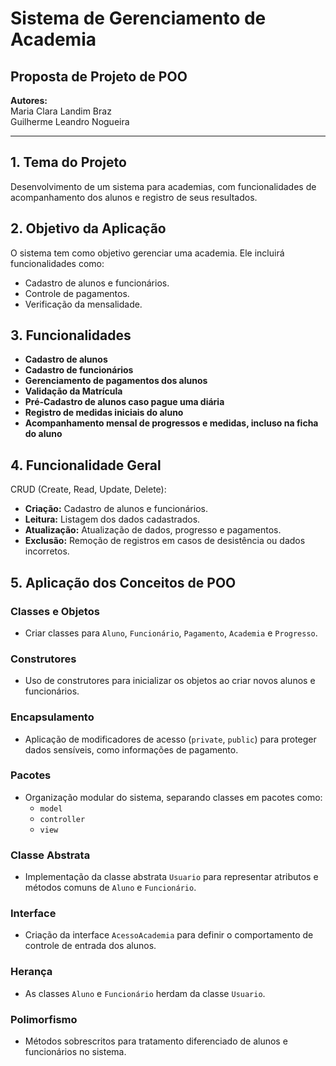 # Sistema de Gerenciamento de Academia

## Proposta de Projeto de POO
**Autores:**  
Maria Clara Landim Braz  
Guilherme Leandro Nogueira  

---

## 1. Tema do Projeto
Desenvolvimento de um sistema para academias, com funcionalidades de acompanhamento dos alunos e registro de seus resultados.

## 2. Objetivo da Aplicação
O sistema tem como objetivo gerenciar uma academia. Ele incluirá funcionalidades como:
- Cadastro de alunos e funcionários.
- Controle de pagamentos.
- Verificação da mensalidade.

## 3. Funcionalidades
- **Cadastro de alunos**
- **Cadastro de funcionários**
- **Gerenciamento de pagamentos dos alunos**
- **Validação da Matrícula**
- **Pré-Cadastro de alunos caso pague uma diária**
- **Registro de medidas iniciais do aluno**
- **Acompanhamento mensal de progressos e medidas, incluso na ficha do aluno**

## 4. Funcionalidade Geral
CRUD (Create, Read, Update, Delete):
- **Criação:** Cadastro de alunos e funcionários.
- **Leitura:** Listagem dos dados cadastrados.
- **Atualização:** Atualização de dados, progresso e pagamentos.
- **Exclusão:** Remoção de registros em casos de desistência ou dados incorretos.

## 5. Aplicação dos Conceitos de POO
### **Classes e Objetos**
- Criar classes para `Aluno`, `Funcionário`, `Pagamento`, `Academia` e `Progresso`.

### **Construtores**
- Uso de construtores para inicializar os objetos ao criar novos alunos e funcionários.

### **Encapsulamento**
- Aplicação de modificadores de acesso (`private`, `public`) para proteger dados sensíveis, como informações de pagamento.

### **Pacotes**
- Organização modular do sistema, separando classes em pacotes como:
  - `model`
  - `controller`
  - `view`

### **Classe Abstrata**
- Implementação da classe abstrata `Usuario` para representar atributos e métodos comuns de `Aluno` e `Funcionário`.

### **Interface**
- Criação da interface `AcessoAcademia` para definir o comportamento de controle de entrada dos alunos.

### **Herança**
- As classes `Aluno` e `Funcionário` herdam da classe `Usuario`.

### **Polimorfismo**
- Métodos sobrescritos para tratamento diferenciado de alunos e funcionários no sistema.
